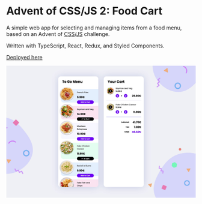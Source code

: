 # Advent of CSS/JS 2: Food Cart

A simple web app for selecting and managing items from a food menu, based on an Advent of [CSS](https://www.adventofcss.com)/[JS](https://www.adventofjs.com) challenge.

Written with TypeScript, React, Redux, and Styled Components.

[Deployed here](https://panypticon.github.io/advent2022-2-foodcart/)

![screenshot](screenshot.jpg)
